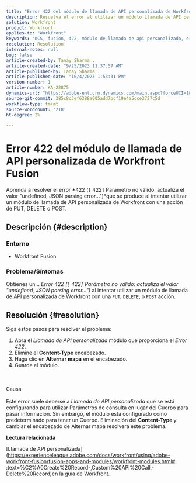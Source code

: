 ```yaml
---
title: "Error 422 del módulo de llamada de API personalizada de Workfront Fusion"
description: Resuelva el error al utilizar un módulo Llamada de API personalizada de Workfront con una acción del PUT, DELETE o POST.
solution: Workfront
product: Workfront
applies-to: "Workfront"
keywords: "KCS, fusion, 422, módulo de llamada de api personalizado, error de análisis de json, workfront"
resolution: Resolution
internal-notes: null
bug: false
article-created-by: Tanay Sharma .
article-created-date: "9/25/2023 11:37:57 AM"
article-published-by: Tanay Sharma .
article-published-date: "10/4/2023 1:53:31 PM"
version-number: 1
article-number: KA-22875
dynamics-url: "https://adobe-ent.crm.dynamics.com/main.aspx?forceUCI=1&pagetype=entityrecord&etn=knowledgearticle&id=4080c5f7-975b-ee11-be6f-6045bd006295"
source-git-commit: 385c8c3ef6388a005add7bcf19e4a5cce3727c5d
workflow-type: tm+mt
source-wordcount: '218'
ht-degree: 2%

---
```


# Error 422 del módulo de llamada de API personalizada de Workfront Fusion


Aprenda a resolver el error *422 (`[` 422`]`  Parámetro no válido: actualiza el valor &quot;undefined, JSON parsing error...&quot;)*que se produce al intentar utilizar un módulo de llamada de API personalizada de Workfront con una acción de PUT, DELETE o POST.

## Descripción {#description}


### Entorno

- Workfront Fusion




### Problema/Síntomas

Obtienes un... *Error 422 (`[` 422`]`  Parámetro no válido: actualiza el valor &quot;undefined, JSON parsing error...&quot;)* al intentar utilizar un módulo de llamada de API personalizada de Workfront con una `PUT`, `DELETE`, o `POST` acción.


## Resolución {#resolution}


Siga estos pasos para resolver el problema:



1. Abra el *Llamada de API personalizada* módulo que proporciona el *Error 422*.
2. Elimine el <b>Content-Type </b>encabezado.
3. Haga clic en <b>Alternar mapa</b> en el encabezado.
4. Guarde el módulo.



<br><br>Causa<br><br>
Este error suele deberse a *Llamada de API personalizada* que se está configurando para utilizar Parámetros de consulta en lugar del Cuerpo para pasar información. Sin embargo, el módulo está configurado como predeterminado para tener un Cuerpo. Eliminación del <b>Content-Type </b>y cambiar el encabezado de Alternar mapa resolverá este problema.



<b>Lectura relacionada</b>

[Llamada de API personalizada](https://experienceleague.adobe.com/docs/workfront/using/adobe-workfront-fusion/fusion-apps-and-modules/workfront-modules.html#: :text=%C2%A0Create%20Record-,Custom%20API%20Call,-Delete%20Record)en la guía de Workfront.
